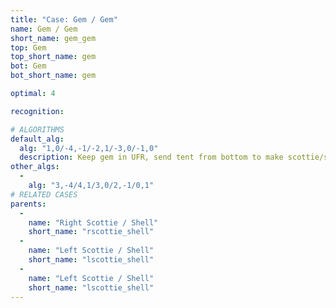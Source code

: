 ```yaml
---
title: "Case: Gem / Gem"
name: Gem / Gem
short_name: gem_gem
top: Gem
top_short_name: gem
bot: Gem
bot_short_name: gem

optimal: 4

recognition:

# ALGORITHMS
default_alg:
  alg: "1,0/-4,-1/-2,1/-3,0/-1,0"
  description: Keep gem in UFR, send tent from bottom to make scottie/shell.
other_algs:
  -
    alg: "3,-4/4,1/3,0/2,-1/0,1"
# RELATED CASES
parents:
  -
    name: "Right Scottie / Shell"
    short_name: "rscottie_shell"
  -
    name: "Left Scottie / Shell"
    short_name: "lscottie_shell"
  -
    name: "Left Scottie / Shell"
    short_name: "lscottie_shell"
---
```


